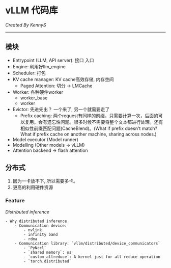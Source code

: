 # vLLM 代码库

*Created By KennyS*

---

## 模块

- Entrypoint (LLM, API server): 接口 入口
- Engine: 利用好llm_engine
- Scheduler: 打包
- KV cache manager: KV cache高效存储, 内存空间
    - Paged Attention: 切分 -> LMCache
- Worker: 各种硬件worker
    - worker_base
    - worker
- Evictor: 先进先出？ 一个来了, 另一个就需要走了
    - Prefix caching: 两个request有同样的前缀，只需要计算一次，后面的可以复用。会有遗忘性问题。很多时候不需要将整个文本都进行处理。还有相似性前缀匹配问题(CacheBlend)。(What if prefix doesn't match? What if prefix cache on another machine, sharing across nodes.)
- Model executor (Model runner)
- Modelling (Other models -> vLLM)
- Attention backend -> flash attention

## 分布式

1. 因为一卡放不下, 所以需要多卡。
2. 更高的利用硬件资源

### Feature

*Distributed inference*

    - Why distributed inference
        - Communication device:
            - nvlink
            - infinity band
            - rdma
        - Communication library: `vllm/distributed/device_communicators`
            - `PyNccl`
            - `shared memory`: os
            - `custom allreduce`: A kernel just for all reduce operation
            - `torch.distributed`